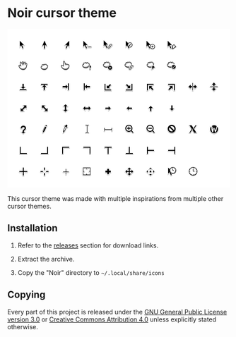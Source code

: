 # Noir cursor theme

![Preview](preview.svg)

This cursor theme was made with multiple inspirations from multiple other cursor themes.

## Installation

1. Refer to the [releases](https://github.com/TDCMC/xcursor-noir/releases) section for download links.

2. Extract the archive.

3. Copy the "Noir" directory to `~/.local/share/icons`

## Copying

Every part of this project is released under the [GNU General Public License version 3.0](https://www.gnu.org/licenses/gpl-3.0.txt) or [Creative Commons Attribution 4.0](http://creativecommons.org/licenses/by/4.0/) unless explicitly stated otherwise.
